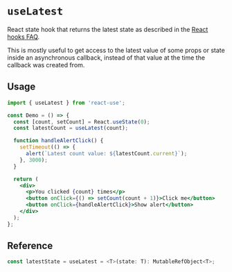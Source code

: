 # `useLatest`

React state hook that returns the latest state as described in the [React hooks FAQ](https://reactjs.org/docs/hooks-faq.html#why-am-i-seeing-stale-props-or-state-inside-my-function).

This is mostly useful to get access to the latest value of some props or state inside an asynchronous callback, instead of that value at the time the callback was created from.

## Usage

```jsx
import { useLatest } from 'react-use';

const Demo = () => {
  const [count, setCount] = React.useState(0);
  const latestCount = useLatest(count);

  function handleAlertClick() {
    setTimeout(() => {
      alert(`Latest count value: ${latestCount.current}`);
    }, 3000);
  }

  return (
    <div>
      <p>You clicked {count} times</p>
      <button onClick={() => setCount(count + 1)}>Click me</button>
      <button onClick={handleAlertClick}>Show alert</button>
    </div>
  );
};
```

## Reference

```ts
const latestState = useLatest = <T>(state: T): MutableRefObject<T>;
```
